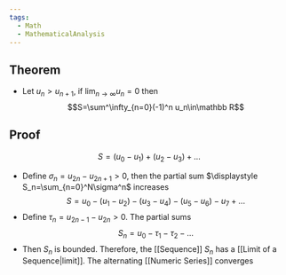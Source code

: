 ```yaml
---
tags:
  - Math
  - MathematicalAnalysis
---
```

## Theorem
- Let $u_n>u_{n+1}$, if $\displaystyle \lim_{n\to\infty} u_n=0$ then $$S=\sum^\infty_{n=0}(-1)^n u_n\in\mathbb R$$
## Proof
$$S=(u_0-u_1)+(u_2-u_3)+...$$
- Define $\sigma_n=u_{2n}-u_{2n+1}>0$, then the partial sum $\displaystyle S_n=\sum_{n=0}^N\sigma^n$ increases
$$S=u_0-(u_1-u_2)-(u_3-u_4)-(u_5-u_6)-u_7+...$$
- Define $\tau_n=u_{2n-1}-u_{2n}>0$. The partial sums $$S_n=u_0-\tau_1-\tau_2-...$$
- Then $S_n$ is bounded. Therefore, the [[Sequence]] $S_n$ has a [[Limit of a Sequence|limit]]. The alternating [[Numeric Series]] converges
